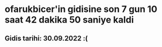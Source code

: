 # ofarukbicer'in gidisine son 7 gun 10 saat 42 dakika 50 saniye kaldi

## Gidis tarihi: 30.09.2022 :(